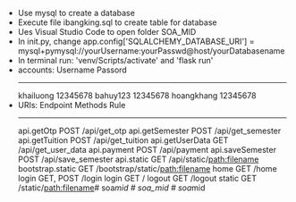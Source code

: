 - Use mysql to create a database
- Execute file ibangking.sql to create table for database
- Ues Visual Studio Code to open folder SOA_MID
- In init.py, change app.config['SQLALCHEMY_DATABASE_URI'] = mysql+pymysql://yourUsername:yourPasswd@host/yourDatabasename 
- In terminal run: 'venv/Scripts/activate' and 'flask run'
- accounts: 
    Username            Passord
    ------------------  -------------
    khailuong           12345678
    bahuy123            12345678
    hoangkhang          12345678
- URIs:
    Endpoint          Methods    Rule
    ----------------  ---------  ---------------------------------
    api.getOtp        POST       /api/get_otp
    api.getSemester   POST       /api/get_semester
    api.getTuition    POST       /api/get_tuition
    api.getUserData   GET        /api/get_user_data
    api.payment       POST       /api/payment
    api.saveSemester  POST       /api/save_semester
    api.static        GET        /api/static/<path:filename>
    bootstrap.static  GET        /bootstrap/static/<path:filename>
    home              GET        /home
    login             GET, POST  /login
    login             GET        /
    logout            GET        /logout
    static            GET        /static/<path:filename>#   s o a _ m i d  
 # soa_mid
#   s o a _ m i d  
 